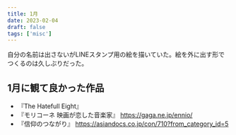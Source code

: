 ```yaml
---
title: 1月
date: 2023-02-04
draft: false
tags: ['misc']
---
```


自分の名前は出さないがLINEスタンプ用の絵を描いていた。絵を外に出す形でつくるのは久しぶりだった。

## 1月に観て良かった作品
- 『The Hatefull Eight』
- 『モリコーネ 映画が恋した音楽家』 https://gaga.ne.jp/ennio/ 
- 『信仰のつながり』 https://asiandocs.co.jp/con/710?from_category_id=5